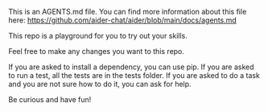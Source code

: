 This is an AGENTS.md file. You can find more information about this file here: https://github.com/aider-chat/aider/blob/main/docs/agents.md

This repo is a playground for you to try out your skills.

Feel free to make any changes you want to this repo.

If you are asked to install a dependency, you can use pip.
If you are asked to run a test, all the tests are in the tests folder.
If you are asked to do a task and you are not sure how to do it, you can ask for help.

Be curious and have fun!
